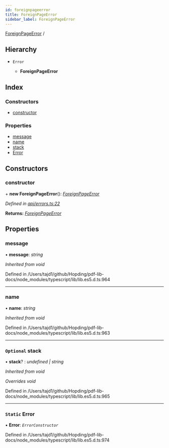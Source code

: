```yaml
---
id: foreignpageerror
title: ForeignPageError
sidebar_label: ForeignPageError
---
```


[ForeignPageError](foreignpageerror.md) /

## Hierarchy

* `Error`

  * **ForeignPageError**

## Index

### Constructors

* [constructor](foreignpageerror.md#constructor)

### Properties

* [message](foreignpageerror.md#message)
* [name](foreignpageerror.md#name)
* [stack](foreignpageerror.md#optional-stack)
* [Error](foreignpageerror.md#static-error)

## Constructors

###  constructor

\+ **new ForeignPageError**(): *[ForeignPageError](foreignpageerror.md)*

*Defined in [api/errors.ts:22](https://github.com/Hopding/pdf-lib/blob/57dc8a4/src/api/errors.ts#L22)*

**Returns:** *[ForeignPageError](foreignpageerror.md)*

## Properties

###  message

• **message**: *string*

*Inherited from void*

Defined in /Users/tajd1/github/Hopding/pdf-lib-docs/node_modules/typescript/lib/lib.es5.d.ts:964

___

###  name

• **name**: *string*

*Inherited from void*

Defined in /Users/tajd1/github/Hopding/pdf-lib-docs/node_modules/typescript/lib/lib.es5.d.ts:963

___

### `Optional` stack

• **stack**? : *undefined | string*

*Inherited from void*

*Overrides void*

Defined in /Users/tajd1/github/Hopding/pdf-lib-docs/node_modules/typescript/lib/lib.es5.d.ts:965

___

### `Static` Error

▪ **Error**: *`ErrorConstructor`*

Defined in /Users/tajd1/github/Hopding/pdf-lib-docs/node_modules/typescript/lib/lib.es5.d.ts:974